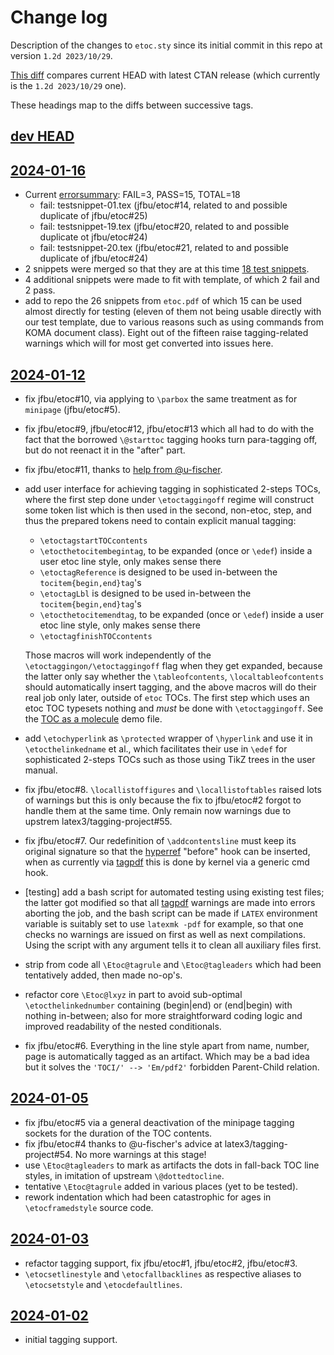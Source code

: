 # Change log

Description of the changes to `etoc.sty` since its initial commit in this repo at version `1.2d 2023/10/29`.

[This diff](https://github.com/jfbu/etoc/compare/1.2d-2023-10-29...HEAD) compares current HEAD with latest CTAN release (which currently is the `1.2d 2023/10/29` one).

These headings map to the diffs between successive tags.

## [dev HEAD]

## [2024-01-16]

- Current [errorsummary](https://github.com/jfbu/etoc/blob/7bbd267821b00d5f5e88b06e64dde2c11a363ebf/test_snippets/errorsummary): FAIL=3, PASS=15, TOTAL=18
  * fail: testsnippet-01.tex (jfbu/etoc#14, related to and possible duplicate of jfbu/etoc#25)
  * fail: testsnippet-19.tex (jfbu/etoc#20, related to and possible duplicate ot jfbu/etoc#24)
  * fail: testsnippet-20.tex (jfbu/etoc#21, related to and possible duplicate of jfbu/etoc#24)
- 2 snippets were merged so that they are at this time [18 test snippets](https://github.com/jfbu/etoc/tree/7bbd267821b00d5f5e88b06e64dde2c11a363ebf/test_snippets).
- 4 additional snippets were made to fit with template, of which 2 fail and 2 pass.
- add to repo the 26 snippets from `etoc.pdf` of which 15 can be used almost directly for testing (eleven of them not being usable directly with our test template, due to various reasons such as using commands from KOMA document class).  Eight out of the fifteen raise tagging-related warnings which will for most get converted into issues here.

## [2024-01-12]

- fix jfbu/etoc#10, via applying to `\parbox` the same treatment as for `minipage` (jfbu/etoc#5).
- fix jfbu/etoc#9, jfbu/etoc#12, jfbu/etoc#13 which all had to do with the fact that the borrowed `\@starttoc` tagging hooks turn para-tagging off, but do not reenact it in the "after" part.
- fix jfbu/etoc#11, thanks to [help from @u-fischer](https://github.com/jfbu/etoc/issues/11#issuecomment-1888089994).
- add user interface for achieving tagging in sophisticated 2-steps TOCs, where the first step done under `\etoctaggingoff` regime will construct some token list which is then used in the second, non-etoc, step, and thus the prepared tokens need to contain explicit manual tagging:
  - `\etoctagstartTOCcontents`
  - `\etocthetocitembegintag`, to be expanded (once or `\edef`) inside a user etoc line style, only makes sense there
  - `\etoctagReference` is designed to be used in-between the `tocitem{begin,end}tag`'s
  - `\etoctagLbl` is designed to be used in-between the `tocitem{begin,end}tag`'s
  - `\etocthetocitemendtag`, to be expanded (once or `\edef`) inside a user etoc line style, only makes sense there
  - `\etoctagfinishTOCcontents`

  Those macros will work independently of the `\etoctaggingon/\etoctaggingoff` flag when they get expanded, because the latter only say whether the `\tableofcontents`, `\localtableofcontents` should automatically insert tagging, and the above macros will do their real job only later, outside of `etoc` TOCs.  The first step which uses an etoc TOC typesets nothing and *must* be done with `\etoctaggingoff`.  See the [TOC as a molecule](/test_issues/test_tagging_toc_as_molecule.tex) demo file.
- add `\etochyperlink` as `\protected` wrapper of `\hyperlink` and use it in `\etocthelinkedname` et al., which facilitates their use in `\edef` for sophisticated 2-steps TOCs such as those using TikZ trees in the user manual.
- fix jfbu/etoc#8.  `\locallistoffigures` and `\locallistoftables` raised lots of warnings but this is only because the fix to jfbu/etoc#2 forgot to handle them at the same time.  Only remain now warnings due to upstrem latex3/tagging-project#55.
- fix jfbu/etoc#7.  Our redefinition of `\addcontentsline` must keep its original signature so that the [hyperref](https://github.com/latex3/hyperref) "before" hook can be inserted, when as currently via [tagpdf](https://github.com/latex3/tagpdf) this is done by kernel via a generic cmd hook.
- [testing] add a bash script for automated testing using existing test files; the latter got modified so that all [tagpdf](https://github.com/latex3/tagpdf) warnings are made into errors aborting the job, and the bash script can be made if `LATEX` environment variable is suitably set to use `latexmk -pdf` for example, so that one checks no warnings are issued on first as well as next compilations.  Using the script with any argument tells it to clean all auxiliary files first.
- strip from code all `\Etoc@tagrule` and `\Etoc@tagleaders` which had been tentatively added, then made no-op's.
- refactor core `\Etoc@lxyz` in part to avoid sub-optimal `\etocthelinkednumber` containing (begin|end) or (end|begin) with nothing in-between; also for more straightforward coding logic and improved readability of the nested conditionals.
- fix jfbu/etoc#6.  Everything in the line style apart from name, number, page is automatically tagged as an artifact.  Which may be a bad idea but it solves the `'TOCI/' --> 'Em/pdf2'` forbidden Parent-Child relation.

## [2024-01-05]

- fix jfbu/etoc#5 via a general deactivation of the minipage tagging sockets for the duration of the TOC contents.
- fix jfbu/etoc#4 thanks to @u-fischer's advice at latex3/tagging-project#54.  No more warnings at this stage!
- use `\Etoc@tagleaders` to mark as artifacts the dots in fall-back TOC line styles, in imitation of upstream `\@dottedtocline`.
- tentative `\Etoc@tagrule` added in various places (yet to be tested).
- rework indentation which had been catastrophic for ages in `\etocframedstyle` source code.

## [2024-01-03]

- refactor tagging support, fix jfbu/etoc#1, jfbu/etoc#2, jfbu/etoc#3.
- `\etocsetlinestyle` and `\etocfallbacklines` as respective aliases to `\etocsetstyle` and `\etocdefaultlines`.

## [2024-01-02]

- initial tagging support.


[dev HEAD]: https://github.com/jfbu/etoc/compare/2024-01-16...HEAD
[2024-01-16]: https://github.com/jfbu/etoc/compare/2024-01-12...2024-01-16
[2024-01-12]: https://github.com/jfbu/etoc/compare/2024-01-05...2024-01-12
[2024-01-05]: https://github.com/jfbu/etoc/compare/2024-01-03...2024-01-05
[2024-01-03]: https://github.com/jfbu/etoc/compare/2024-01-02...2024-01-03
[2024-01-02]: https://github.com/jfbu/etoc/compare/1.2d-2023-10-29...2024-01-02
